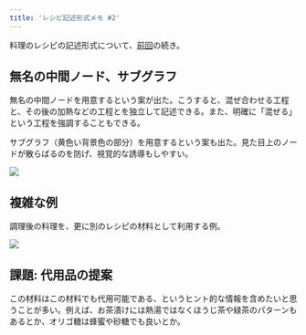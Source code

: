 ```yaml
---
title: 'レシピ記述形式メモ #2'
---
```

料理のレシピの記述形式について、[前回](https://r7kamura.com/articles/2022-05-13-mermaid-recipe-memo)の続き。

無名の中間ノード、サブグラフ
--------------

無名の中間ノードを用意するという案が出た。こうすると、混ぜ合わせる工程と、その後の加熱などの工程とを独立して記述できる。また、明確に「混ぜる」という工程を強調することもできる。

サブグラフ（黄色い背景色の部分）を用意するという案も出た。見た目上のノードが散らばるのを防げ、視覚的な誘導もしやすい。

![](https://lh4.googleusercontent.com/1XTGi96FN0Rg22P8hy__6EXrBCsRHFerEClCF5xLHxqHM8RF6qmLi2IVQ-8QLmV9ly52wZv3q329MZKK4Wfx9h9crn49L787LcUPPUg1WWTQDJshRMc-ViVC5r28azvnrKfRouEz-y-5FcgyS28xDzYYfRDT6ntK1AEnE8CdYOSYMGZJjNHVh5BKcEO1)

複雑な例
----

調理後の料理を、更に別のレシピの材料として利用する例。

![](https://lh6.googleusercontent.com/h8ptPFhc4hfTAHDn068t4tTb1dJQQOgLjxZl71lkxJUk2jixX-RsSTxtCUFxOBxguAc4L2x1pjThgF6iAROBdCd5BRahQ-7CehT7X7YI15dTUbw4ovyHIt5xVUwi_PvQu1lhG2C-XJRK1JKzXJXnq2KUYzVuJpzH_Khna4WyLddBVOEsV3mEbX9Hd0_S)

課題: 代用品の提案
----------

この材料はこの材料でも代用可能である、というヒント的な情報を含めたいと思うことが多い。例えば、お茶漬けには熱湯ではなくほうじ茶や緑茶のパターンもあるとか、オリゴ糖は蜂蜜や砂糖でも良いとか。
